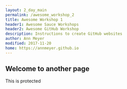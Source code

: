 ```yaml
---
layout: 2_day_main
permalink: /awesome_workshop_2
title: Awesome Workshop 1
header1: Awesome Sauce Workshops
header2: Awesome GitHub Workshop
description: Instructions to create GitHub websites
author: Ann Meyer
modified: 2017-11-20
home: https://annmeyer.github.io
---
```


## Welcome to another page

This is protected
